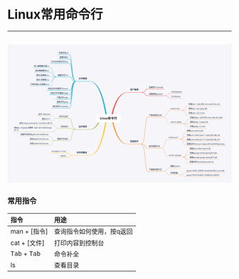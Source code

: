 # Linux常用命令行
---
![Linux常用命令行](./image/Linux常用命令行.jpg "")
---
### 常用指令
|指令|用途|
|:----|:-----|
|man + [指令]|查询指令如何使用，按q返回|
|cat + [文件]|打印内容到控制台|
|<kbd>Tab</kbd> + <kbd>Tab</kbd>|命令补全|
|ls |查看目录|
